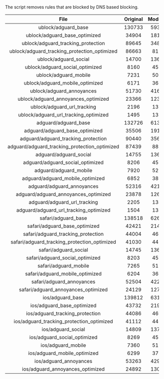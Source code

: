 The script removes rules that are blocked by DNS based blocking.


| File | Original | Modified |
|:----:|:-----:|:-----:|
| ublock/adguard_base | 130733 | 59323 |
| ublock/adguard_base_optimized | 34904 | 18124 |
| ublock/adguard_tracking_protection | 89645 | 34879 |
| ublock/adguard_tracking_protection_optimized | 86663 | 8116 |
| ublock/adguard_social | 14700 | 13636 |
| ublock/adguard_social_optimized | 8160 | 4537 |
| ublock/adguard_mobile | 7231 | 5083 |
| ublock/adguard_mobile_optimized | 6171 | 3630 |
| ublock/adguard_annoyances | 51730 | 41648 |
| ublock/adguard_annoyances_optimized | 23366 | 12343 |
| ublock/adguard_url_tracking | 2196 | 1337 |
| ublock/adguard_url_tracking_optimized | 1495 | 1334 |
| adguard/adguard_base | 132726 | 61375 |
| adguard/adguard_base_optimized | 35506 | 19160 |
| adguard/adguard_tracking_protection | 90440 | 35616 |
| adguard/adguard_tracking_protection_optimized | 87439 | 8837 |
| adguard/adguard_social | 14755 | 13696 |
| adguard/adguard_social_optimized | 8206 | 4583 |
| adguard/adguard_mobile | 7920 | 5264 |
| adguard/adguard_mobile_optimized | 6852 | 3804 |
| adguard/adguard_annoyances | 52316 | 42154 |
| adguard/adguard_annoyances_optimized | 23878 | 12620 |
| adguard/adguard_url_tracking | 2205 | 1345 |
| adguard/adguard_url_tracking_optimized | 1504 | 1342 |
| safari/adguard_base | 138518 | 62606 |
| safari/adguard_base_optimized | 42421 | 21430 |
| safari/adguard_tracking_protection | 44004 | 4600 |
| safari/adguard_tracking_protection_optimized | 41030 | 4451 |
| safari/adguard_social | 14745 | 13680 |
| safari/adguard_social_optimized | 8203 | 4570 |
| safari/adguard_mobile | 7265 | 5122 |
| safari/adguard_mobile_optimized | 6204 | 3663 |
| safari/adguard_annoyances | 52504 | 42262 |
| safari/adguard_annoyances_optimized | 24129 | 12703 |
| ios/adguard_base | 139812 | 63116 |
| ios/adguard_base_optimized | 43732 | 21937 |
| ios/adguard_tracking_protection | 44086 | 4608 |
| ios/adguard_tracking_protection_optimized | 41112 | 4459 |
| ios/adguard_social | 14809 | 13718 |
| ios/adguard_social_optimized | 8269 | 4590 |
| ios/adguard_mobile | 7360 | 5166 |
| ios/adguard_mobile_optimized | 6299 | 3704 |
| ios/adguard_annoyances | 53263 | 42913 |
| ios/adguard_annoyances_optimized | 24892 | 13021 |